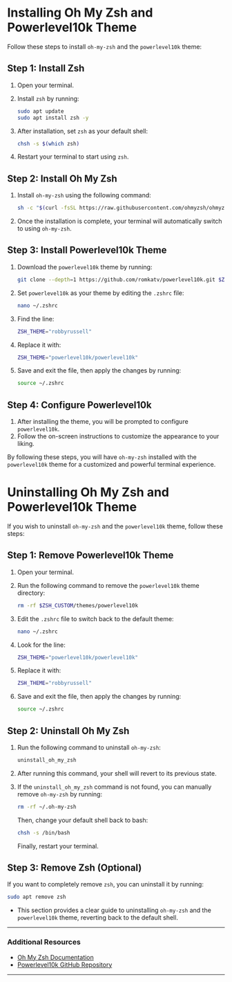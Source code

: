 # Installing Oh My Zsh and Powerlevel10k Theme

Follow these steps to install `oh-my-zsh` and the `powerlevel10k` theme:

## Step 1: Install Zsh

1. Open your terminal.
2. Install `zsh` by running:

   ```bash
   sudo apt update
   sudo apt install zsh -y
   ```
3. After installation, set `zsh` as your default shell:

   ```bash
   chsh -s $(which zsh)
   ```
4. Restart your terminal to start using `zsh`.

## Step 2: Install Oh My Zsh

1. Install `oh-my-zsh` using the following command:

   ```bash
   sh -c "$(curl -fsSL https://raw.githubusercontent.com/ohmyzsh/ohmyzsh/master/tools/install.sh)"
   ```
2. Once the installation is complete, your terminal will automatically switch to using `oh-my-zsh`.

## Step 3: Install Powerlevel10k Theme

1. Download the `powerlevel10k` theme by running:

   ```bash
   git clone --depth=1 https://github.com/romkatv/powerlevel10k.git $ZSH_CUSTOM/themes/powerlevel10k
   ```
2. Set `powerlevel10k` as your theme by editing the `.zshrc` file:

   ```bash
   nano ~/.zshrc
   ```
3. Find the line:

   ```bash
   ZSH_THEME="robbyrussell"
   ```
4. Replace it with:

   ```bash
   ZSH_THEME="powerlevel10k/powerlevel10k"
   ```
5. Save and exit the file, then apply the changes by running:

   ```bash
   source ~/.zshrc
   ```

## Step 4: Configure Powerlevel10k

1. After installing the theme, you will be prompted to configure `powerlevel10k`.
2. Follow the on-screen instructions to customize the appearance to your liking.

By following these steps, you will have `oh-my-zsh` installed with the `powerlevel10k` theme for a customized and powerful terminal experience.

# Uninstalling Oh My Zsh and Powerlevel10k Theme

If you wish to uninstall `oh-my-zsh` and the `powerlevel10k` theme, follow these steps:

## Step 1: Remove Powerlevel10k Theme

1. Open your terminal.
2. Run the following command to remove the `powerlevel10k` theme directory:

   ```bash
   rm -rf $ZSH_CUSTOM/themes/powerlevel10k
   ```
3. Edit the `.zshrc` file to switch back to the default theme:

   ```bash
   nano ~/.zshrc
   ```
4. Look for the line:

   ```bash
   ZSH_THEME="powerlevel10k/powerlevel10k"
   ```
5. Replace it with:

   ```bash
   ZSH_THEME="robbyrussell"
   ```
6. Save and exit the file, then apply the changes by running:

   ```bash
   source ~/.zshrc
   ```

## Step 2: Uninstall Oh My Zsh

1. Run the following command to uninstall `oh-my-zsh`:

   ```bash
   uninstall_oh_my_zsh
   ```
2. After running this command, your shell will revert to its previous state.
3. If the `uninstall_oh_my_zsh` command is not found, you can manually remove `oh-my-zsh` by running:

   ```bash
   rm -rf ~/.oh-my-zsh
   ```

   Then, change your default shell back to bash:

   ```bash
   chsh -s /bin/bash
   ```

   Finally, restart your terminal.

## Step 3: Remove Zsh (Optional)

If you want to completely remove `zsh`, you can uninstall it by running:

```bash
sudo apt remove zsh
```

- This section provides a clear guide to uninstalling `oh-my-zsh` and the `powerlevel10k` theme, reverting back to the default shell.

---
### Additional Resources

- [Oh My Zsh Documentation](https://ohmyz.sh/)
- [Powerlevel10k GitHub Repository](https://github.com/romkatv/powerlevel10k)

---
